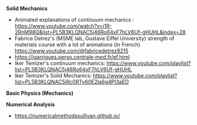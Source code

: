 **Solid Mechanics**
- Animated explanations of continuum mechanics : https://www.youtube.com/watch?v=i1R-2RnM98Q&list=PL5B3KLQNAC5j46Ro64xF7hLV6Uf-gHUHL&index=28
- Fabrice Detrez's (MSME lab, Gustave Eiffel University) strength of materials course with a lot of animations (in French) https://www.youtube.com/@fabricedetrez9215
- https://jgarrigues.perso.centrale-med.fr/ef.html
- Iker Temizer's continuum mechanics: https://www.youtube.com/playlist?list=PL5B3KLQNAC5j46Ro64xF7hLV6Uf-gHUHL
- lker Temizer's Solid Mechanics: https://www.youtube.com/playlist?list=PL5B3KLQNAC5iRc0RTy60E2la6g4PI3aED

**Basic Physics (Mechanics)**

**Numerical Analysis**
- https://numericalmethodssullivan.github.io/
